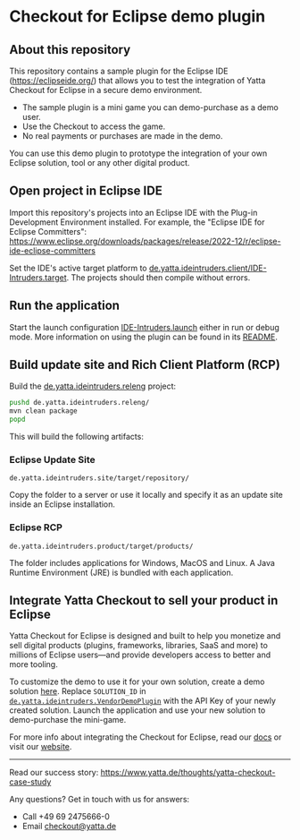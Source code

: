 # Checkout for Eclipse demo plugin

## About this repository

This repository contains a sample plugin for the Eclipse IDE (https://eclipseide.org/) that allows you to test the integration of Yatta Checkout for Eclipse in a secure demo environment.
*  The sample plugin is a mini game you can demo-purchase as a demo user.
*  Use the Checkout to access the game.
*  No real payments or purchases are made in the demo.

You can use this demo plugin to prototype the integration of your own Eclipse solution, tool or any other digital product.

## Open project in Eclipse IDE

Import this repository's projects into an Eclipse IDE with the Plug-in Development Environment installed. For example, the "Eclipse IDE for Eclipse Committers": https://www.eclipse.org/downloads/packages/release/2022-12/r/eclipse-ide-eclipse-committers

Set the IDE's active target platform to [de.yatta.ideintruders.client/IDE-Intruders.target](de.yatta.ideintruders.client/IDE-Intruders.target). The projects should then compile without errors.

## Run the application

Start the launch configuration [IDE-Intruders.launch](de.yatta.ideintruders.client/IDE-Intruders.launch) either in run or debug mode.
More information on using the plugin can be found in its [README](de.yatta.ideintruders.product/README.txt).

## Build update site and Rich Client Platform (RCP)

Build the [de.yatta.ideintruders.releng](de.yatta.ideintruders.releng/) project:
```bash
pushd de.yatta.ideintruders.releng/
mvn clean package
popd
```
This will build the following artifacts:

### Eclipse Update Site
```
de.yatta.ideintruders.site/target/repository/
```
Copy the folder to a server or use it locally and specify it as an update site inside an Eclipse installation.

### Eclipse RCP
```
de.yatta.ideintruders.product/target/products/
```
The folder includes applications for Windows, MacOS and Linux. A Java Runtime Environment (JRE) is bundled with each application.

## Integrate Yatta Checkout to sell your product in Eclipse

Yatta Checkout for Eclipse is designed and built to help you monetize and sell digital products (plugins, frameworks, libraries, SaaS and more) to millions of Eclipse users—and provide developers access to better and more tooling.

To customize the demo to use it for your own solution, create a demo solution [here](https://www.yatta.de/portal). Replace `SOLUTION_ID` in [`de.yatta.ideintruders.VendorDemoPlugin`](de.yatta.ideintruders.client/src/de/yatta/ideintruders/VendorDemoPlugin.java) with the API Key of your newly created solution. Launch the application and use your new solution to demo-purchase the mini-game.

For more info about integrating the Checkout for Eclipse, read our [docs](https://www.yatta.de/docs) or visit our [website](https://www.yatta.de/checkout-for-eclipse).

---
Read our success story: https://www.yatta.de/thoughts/yatta-checkout-case-study

Any questions? Get in touch with us for answers:
  - Call +49 69 2475666-0
  - Email checkout@yatta.de
